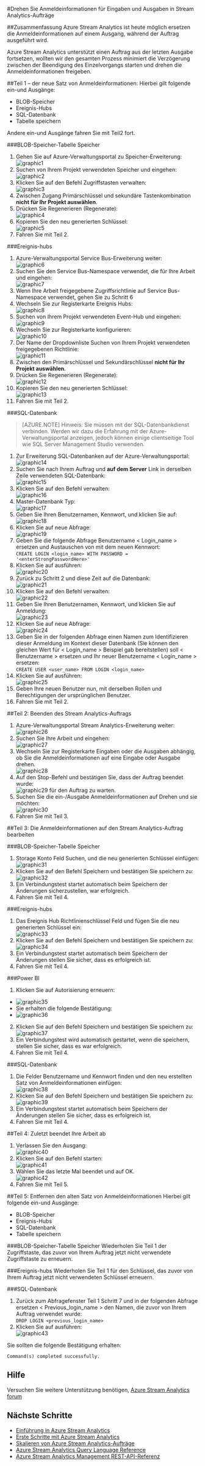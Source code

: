 <properties 
    pageTitle="Stream Analytics: Drehen Anmeldeinformationen für Eingaben und Ausgaben | Microsoft Azure" 
    description="Informationen Sie zum Aktualisieren der Anmeldeinformationen für Stream Analytics Eingaben und Ausgaben."
    keywords="Anmeldedaten"
    services="stream-analytics" 
    documentationCenter="" 
    authors="jeffstokes72" 
    manager="jhubbard" 
    editor="cgronlun"/>

<tags 
    ms.service="stream-analytics" 
    ms.devlang="na" 
    ms.topic="article" 
    ms.tgt_pltfrm="na" 
    ms.workload="data-services" 
    ms.date="09/26/2016" 
    ms.author="jeffstok"/>

#<a name="rotate-login-credentials-for-inputs-and-outputs-in-stream-analytics-jobs"></a>Drehen Sie Anmeldeinformationen für Eingaben und Ausgaben in Stream Analytics-Aufträge

##<a name="abstract"></a>Zusammenfassung
Azure Stream Analytics ist heute möglich ersetzen die Anmeldeinformationen auf einem Ausgang, während der Auftrag ausgeführt wird.

Azure Stream Analytics unterstützt einen Auftrag aus der letzten Ausgabe fortsetzen, wollten wir den gesamten Prozess minimiert die Verzögerung zwischen der Beendigung des Einzelvorgangs starten und drehen die Anmeldeinformationen freigeben.

##<a name="part-1---prepare-the-new-set-of-credentials"></a>Teil 1 – der neue Satz von Anmeldeinformationen:
Hierbei gilt folgende ein-und Ausgänge:

* BLOB-Speicher
* Ereignis-Hubs
* SQL-Datenbank
* Tabelle speichern

Andere ein-und Ausgänge fahren Sie mit Teil2 fort.

###<a name="blob-storagetable-storage"></a>BLOB-Speicher-Tabelle Speicher
1.  Gehen Sie auf Azure-Verwaltungsportal zu Speicher-Erweiterung:  
![graphic1][graphic1]
2.  Suchen von Ihrem Projekt verwendeten Speicher und eingehen:  
![graphic2][graphic2]
3.  Klicken Sie auf den Befehl Zugriffstasten verwalten:  
![graphic3][graphic3]
4.  Zwischen Zugang Primärschlüssel und sekundäre Tastenkombination **nicht für Ihr Projekt auswählen**.
5.  Drücken Sie Regenerieren (Regenerate):  
![graphic4][graphic4]
6.  Kopieren Sie den neu generierten Schlüssel:  
![graphic5][graphic5]
7.  Fahren Sie mit Teil 2.

###<a name="event-hubs"></a>Ereignis-hubs
1.  Azure-Verwaltungsportal Service Bus-Erweiterung weiter:  
![graphic6][graphic6]
2.  Suchen Sie den Service Bus-Namespace verwendet, die für Ihre Arbeit und eingehen:  
![graphic7][graphic7]
3.  Wenn Ihre Arbeit freigegebene Zugriffsrichtlinie auf Service Bus-Namespace verwendet, gehen Sie zu Schritt 6  
4.  Wechseln Sie zur Registerkarte Ereignis Hubs:  
![graphic8][graphic8]
5.  Suchen von Ihrem Projekt verwendeten Event-Hub und eingehen:  
![graphic9][graphic9]
6.  Wechseln Sie zur Registerkarte konfigurieren:  
![graphic10][graphic10]
7.  Der Name der Dropdownliste Suchen von Ihrem Projekt verwendeten freigegebenen Richtlinie:  
![graphic11][graphic11]
8.  Zwischen den Primärschlüssel und Sekundärschlüssel **nicht für Ihr Projekt auswählen**.  
9.  Drücken Sie Regenerieren (Regenerate):  
![graphic12][graphic12]
10. Kopieren Sie den neu generierten Schlüssel:  
![graphic13][graphic13]
11. Fahren Sie mit Teil 2.  

###<a name="sql-database"></a>SQL-Datenbank

>[AZURE.NOTE] Hinweis: Sie müssen mit der SQL-Datenbankdienst verbinden. Werden wir dazu die Erfahrung mit der Azure-Verwaltungsportal anzeigen, jedoch können einige clientseitige Tool wie SQL Server Management Studio verwenden.

1.  Zur Erweiterung SQL-Datenbanken auf der Azure-Verwaltungsportal:  
![graphic14][graphic14]
2.  Suchen Sie nach Ihrem Auftrag und **auf dem Server** Link in derselben Zeile verwendeten SQL-Datenbank:  
![graphic15][graphic15]
3.  Klicken Sie auf den Befehl verwalten:  
![graphic16][graphic16]
4.  Master-Datenbank Typ:  
![graphic17][graphic17]
5.  Geben Sie Ihren Benutzernamen, Kennwort, und klicken Sie auf:  
![graphic18][graphic18]
6.  Klicken Sie auf neue Abfrage:  
![graphic19][graphic19]
7.  Geben Sie die folgende Abfrage Benutzername < Login_name > ersetzen und Austauschen von <enterStrongPasswordHere> mit dem neuen Kennwort:  
`CREATE LOGIN <login_name> WITH PASSWORD = '<enterStrongPasswordHere>'`
8.  Klicken Sie auf ausführen:  
![graphic20][graphic20]
9.  Zurück zu Schritt 2 und diese Zeit auf die Datenbank:  
![graphic21][graphic21]
10. Klicken Sie auf den Befehl verwalten:  
![graphic22][graphic22]
11. Geben Sie Ihren Benutzernamen, Kennwort, und klicken Sie auf Anmeldung:  
![graphic23][graphic23]
12. Klicken Sie auf neue Abfrage:  
![graphic24][graphic24]
13. Geben Sie in der folgenden Abfrage einen Namen zum Identifizieren dieser Anmeldung im Kontext dieser Datenbank (Sie können den gleichen Wert für < Login_name > Beispiel gab bereitstellen) soll < Benutzername > ersetzen und Ihr neuer Benutzername < Login_name > ersetzen:  
`CREATE USER <user_name> FROM LOGIN <login_name>`
14. Klicken Sie auf ausführen:  
![graphic25][graphic25]
15. Geben Ihre neuen Benutzer nun, mit derselben Rollen und Berechtigungen der ursprünglichen Benutzer.
16. Fahren Sie mit Teil 2.

##<a name="part-2-stopping-the-stream-analytics-job"></a>Teil 2: Beenden des Stream Analytics-Auftrags
1.  Azure-Verwaltungsportal Stream Analytics-Erweiterung weiter:  
![graphic26][graphic26]
2.  Suchen Sie Ihre Arbeit und eingehen:  
![graphic27][graphic27]
3.  Wechseln Sie zur Registerkarte Eingaben oder die Ausgaben abhängig, ob Sie die Anmeldeinformationen auf eine Eingabe oder Ausgabe drehen.  
![graphic28][graphic28]
4.  Auf den Stop-Befehl und bestätigen Sie, dass der Auftrag beendet wurde:  
![graphic29][graphic29] für den Auftrag zu warten.
5.  Suchen Sie die ein-/Ausgabe Anmeldeinformationen auf Drehen und sie möchten:  
![graphic30][graphic30]
6.  Fahren Sie mit Teil 3.

##<a name="part-3-editing-the-credentials-on-the-stream-analytics-job"></a>Teil 3: Die Anmeldeinformationen auf den Stream Analytics-Auftrag bearbeiten

###<a name="blob-storagetable-storage"></a>BLOB-Speicher-Tabelle Speicher
1.  Storage Konto Feld Suchen, und die neu generierten Schlüssel einfügen:  
![graphic31][graphic31]
2.  Klicken Sie auf den Befehl Speichern und bestätigen Sie speichern zu:  
![graphic32][graphic32]
3.  Ein Verbindungstest startet automatisch beim Speichern der Änderungen sicherzustellen, war erfolgreich.
4.  Fahren Sie mit Teil 4.

###<a name="event-hubs"></a>Ereignis-hubs
1.  Das Ereignis Hub Richtlinienschlüssel Feld und fügen Sie die neu generierten Schlüssel ein:  
![graphic33][graphic33]
2.  Klicken Sie auf den Befehl Speichern und bestätigen Sie speichern zu:  
![graphic34][graphic34]
3.  Ein Verbindungstest startet automatisch beim Speichern der Änderungen stellen Sie sicher, dass es erfolgreich ist.
4.  Fahren Sie mit Teil 4.

###<a name="power-bi"></a>Power BI
1.  Klicken Sie auf Autorisierung erneuern:  
* ![graphic35][graphic35]
* Sie erhalten die folgende Bestätigung:  
* ![graphic36][graphic36]
2.  Klicken Sie auf den Befehl Speichern und bestätigen Sie speichern zu:  
![graphic37][graphic37]
3.  Ein Verbindungstest wird automatisch gestartet, wenn die speichern, stellen Sie sicher, dass es war erfolgreich.
4.  Fahren Sie mit Teil 4.

###<a name="sql-database"></a>SQL-Datenbank
1.  Die Felder Benutzername und Kennwort finden und den neu erstellten Satz von Anmeldeinformationen einfügen:  
![graphic38][graphic38]
2.  Klicken Sie auf den Befehl Speichern und bestätigen Sie speichern zu:  
![graphic39][graphic39]
3.  Ein Verbindungstest startet automatisch beim Speichern der Änderungen stellen Sie sicher, dass es erfolgreich ist.  
4.  Fahren Sie mit Teil 4.

##<a name="part-4-starting-your-job-from-last-stopped-time"></a>Teil 4: Zuletzt beendet Ihre Arbeit ab
1.  Verlassen Sie den Ausgang:  
![graphic40][graphic40]
2.  Klicken Sie auf den Befehl starten:  
![graphic41][graphic41]
3.  Wählen Sie das letzte Mal beendet und auf OK.  
 ![graphic42][graphic42]
4.  Fahren Sie mit Teil 5.  

##<a name="part-5-removing-the-old-set-of-credentials"></a>Teil 5: Entfernen den alten Satz von Anmeldeinformationen
Hierbei gilt folgende ein-und Ausgänge:
* BLOB-Speicher
* Ereignis-Hubs
* SQL-Datenbank
* Tabelle speichern

###<a name="blob-storagetable-storage"></a>BLOB-Speicher-Tabelle Speicher
Wiederholen Sie Teil 1 der Zugriffstaste, das zuvor von Ihrem Auftrag jetzt nicht verwendete Zugriffstaste zu erneuern.

###<a name="event-hubs"></a>Ereignis-hubs
Wiederholen Sie Teil 1 für den Schlüssel, das zuvor von Ihrem Auftrag jetzt nicht verwendeten Schlüssel erneuern.

###<a name="sql-database"></a>SQL-Datenbank
1.  Zurück zum Abfragefenster Teil 1 Schritt 7 und in der folgenden Abfrage ersetzen < Previous_login_name > den Namen, die zuvor von Ihrem Auftrag verwendet wurde:  
`DROP LOGIN <previous_login_name>`  
2.  Klicken Sie auf ausführen:  
    ![graphic43][graphic43]  

Sie sollten die folgende Bestätigung erhalten: 

    Command(s) completed successfully.

## <a name="get-help"></a>Hilfe
Versuchen Sie weitere Unterstützung benötigen, [Azure Stream Analytics forum](https://social.msdn.microsoft.com/Forums/en-US/home?forum=AzureStreamAnalytics)

## <a name="next-steps"></a>Nächste Schritte

- [Einführung in Azure Stream Analytics](stream-analytics-introduction.md)
- [Erste Schritte mit Azure Stream Analytics](stream-analytics-get-started.md)
- [Skalieren von Azure Stream Analytics-Aufträge](stream-analytics-scale-jobs.md)
- [Azure Stream Analytics Query Language Reference](https://msdn.microsoft.com/library/azure/dn834998.aspx)
- [Azure Stream Analytics Management REST-API-Referenz](https://msdn.microsoft.com/library/azure/dn835031.aspx)


[graphic1]: ./media/stream-analytics-login-credentials-inputs-outputs/1-stream-analytics-login-credentials-inputs-outputs.png
[graphic2]: ./media/stream-analytics-login-credentials-inputs-outputs/2-stream-analytics-login-credentials-inputs-outputs.png
[graphic3]: ./media/stream-analytics-login-credentials-inputs-outputs/3-stream-analytics-login-credentials-inputs-outputs.png
[graphic4]: ./media/stream-analytics-login-credentials-inputs-outputs/4-stream-analytics-login-credentials-inputs-outputs.png
[graphic5]: ./media/stream-analytics-login-credentials-inputs-outputs/5-stream-analytics-login-credentials-inputs-outputs.png
[graphic6]: ./media/stream-analytics-login-credentials-inputs-outputs/6-stream-analytics-login-credentials-inputs-outputs.png
[graphic7]: ./media/stream-analytics-login-credentials-inputs-outputs/7-stream-analytics-login-credentials-inputs-outputs.png
[graphic8]: ./media/stream-analytics-login-credentials-inputs-outputs/8-stream-analytics-login-credentials-inputs-outputs.png
[graphic9]: ./media/stream-analytics-login-credentials-inputs-outputs/9-stream-analytics-login-credentials-inputs-outputs.png
[graphic10]: ./media/stream-analytics-login-credentials-inputs-outputs/10-stream-analytics-login-credentials-inputs-outputs.png
[graphic11]: ./media/stream-analytics-login-credentials-inputs-outputs/11-stream-analytics-login-credentials-inputs-outputs.png
[graphic12]: ./media/stream-analytics-login-credentials-inputs-outputs/12-stream-analytics-login-credentials-inputs-outputs.png
[graphic13]: ./media/stream-analytics-login-credentials-inputs-outputs/13-stream-analytics-login-credentials-inputs-outputs.png
[graphic14]: ./media/stream-analytics-login-credentials-inputs-outputs/14-stream-analytics-login-credentials-inputs-outputs.png
[graphic15]: ./media/stream-analytics-login-credentials-inputs-outputs/15-stream-analytics-login-credentials-inputs-outputs.png
[graphic16]: ./media/stream-analytics-login-credentials-inputs-outputs/16-stream-analytics-login-credentials-inputs-outputs.png
[graphic17]: ./media/stream-analytics-login-credentials-inputs-outputs/17-stream-analytics-login-credentials-inputs-outputs.png
[graphic18]: ./media/stream-analytics-login-credentials-inputs-outputs/18-stream-analytics-login-credentials-inputs-outputs.png
[graphic19]: ./media/stream-analytics-login-credentials-inputs-outputs/19-stream-analytics-login-credentials-inputs-outputs.png
[graphic20]: ./media/stream-analytics-login-credentials-inputs-outputs/20-stream-analytics-login-credentials-inputs-outputs.png
[graphic21]: ./media/stream-analytics-login-credentials-inputs-outputs/21-stream-analytics-login-credentials-inputs-outputs.png
[graphic22]: ./media/stream-analytics-login-credentials-inputs-outputs/22-stream-analytics-login-credentials-inputs-outputs.png
[graphic23]: ./media/stream-analytics-login-credentials-inputs-outputs/23-stream-analytics-login-credentials-inputs-outputs.png
[graphic24]: ./media/stream-analytics-login-credentials-inputs-outputs/24-stream-analytics-login-credentials-inputs-outputs.png
[graphic25]: ./media/stream-analytics-login-credentials-inputs-outputs/25-stream-analytics-login-credentials-inputs-outputs.png
[graphic26]: ./media/stream-analytics-login-credentials-inputs-outputs/26-stream-analytics-login-credentials-inputs-outputs.png
[graphic27]: ./media/stream-analytics-login-credentials-inputs-outputs/27-stream-analytics-login-credentials-inputs-outputs.png
[graphic28]: ./media/stream-analytics-login-credentials-inputs-outputs/28-stream-analytics-login-credentials-inputs-outputs.png
[graphic29]: ./media/stream-analytics-login-credentials-inputs-outputs/29-stream-analytics-login-credentials-inputs-outputs.png
[graphic30]: ./media/stream-analytics-login-credentials-inputs-outputs/30-stream-analytics-login-credentials-inputs-outputs.png
[graphic31]: ./media/stream-analytics-login-credentials-inputs-outputs/31-stream-analytics-login-credentials-inputs-outputs.png
[graphic32]: ./media/stream-analytics-login-credentials-inputs-outputs/32-stream-analytics-login-credentials-inputs-outputs.png
[graphic33]: ./media/stream-analytics-login-credentials-inputs-outputs/33-stream-analytics-login-credentials-inputs-outputs.png
[graphic34]: ./media/stream-analytics-login-credentials-inputs-outputs/34-stream-analytics-login-credentials-inputs-outputs.png
[graphic35]: ./media/stream-analytics-login-credentials-inputs-outputs/35-stream-analytics-login-credentials-inputs-outputs.png
[graphic36]: ./media/stream-analytics-login-credentials-inputs-outputs/36-stream-analytics-login-credentials-inputs-outputs.png
[graphic37]: ./media/stream-analytics-login-credentials-inputs-outputs/37-stream-analytics-login-credentials-inputs-outputs.png
[graphic38]: ./media/stream-analytics-login-credentials-inputs-outputs/38-stream-analytics-login-credentials-inputs-outputs.png
[graphic39]: ./media/stream-analytics-login-credentials-inputs-outputs/39-stream-analytics-login-credentials-inputs-outputs.png
[graphic40]: ./media/stream-analytics-login-credentials-inputs-outputs/40-stream-analytics-login-credentials-inputs-outputs.png
[graphic41]: ./media/stream-analytics-login-credentials-inputs-outputs/41-stream-analytics-login-credentials-inputs-outputs.png
[graphic42]: ./media/stream-analytics-login-credentials-inputs-outputs/42-stream-analytics-login-credentials-inputs-outputs.png
[graphic43]: ./media/stream-analytics-login-credentials-inputs-outputs/43-stream-analytics-login-credentials-inputs-outputs.png
 
